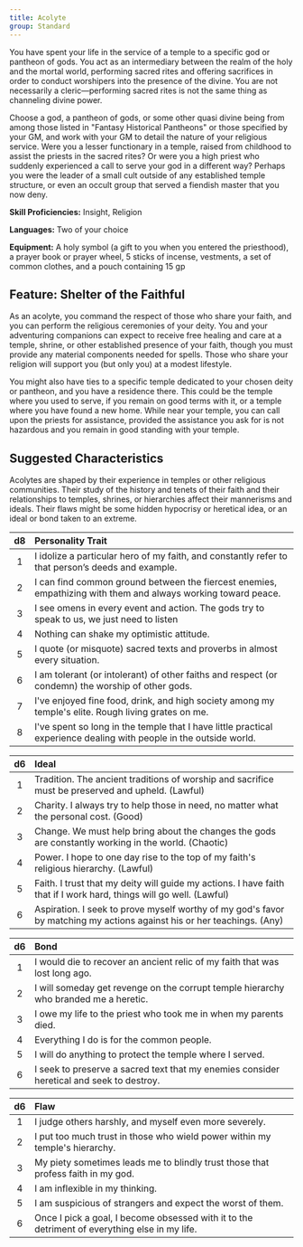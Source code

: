 ```yaml
---
title: Acolyte
group: Standard
---
```


You have spent your life in the service of a temple to a specific god or pantheon of gods. You act as an intermediary between the realm of the holy and the mortal world, performing sacred rites and offering sacrifices in order to conduct worshipers into the presence of the divine. You are not necessarily a cleric—performing sacred rites is not the same thing as channeling divine power.

Choose a god, a pantheon of gods, or some other quasi divine being from among those listed in "Fantasy Historical Pantheons" or those specified by your GM, and work with your GM to detail the nature of your religious service. Were you a lesser functionary in a temple, raised from childhood to assist the priests in the sacred rites? Or were you a high priest who suddenly experienced a call to serve your god in a different way? Perhaps you were the leader of a small cult outside of any established temple structure, or even an occult group that served a fiendish master that you now deny.

**Skill Proficiencies:** Insight, Religion

**Languages:** Two of your choice

**Equipment:** A holy symbol (a gift to you when you entered the priesthood), a prayer book or prayer wheel, 5 sticks of incense, vestments, a set of common clothes, and a pouch containing 15 gp

## Feature: Shelter of the Faithful

As an acolyte, you command the respect of those who share your faith, and you can perform the religious ceremonies of your deity. You and your adventuring companions can expect to receive free healing and care at a temple, shrine, or other established presence of your faith, though you must provide any material components needed for spells. Those who share your religion will support you (but only you) at a modest lifestyle.

You might also have ties to a specific temple dedicated to your chosen deity or pantheon, and you have a residence there. This could be the temple where you used to serve, if you remain on good terms with it, or a temple where you have found a new home. While near your temple, you can call upon the priests for assistance, provided the assistance you ask for is not hazardous and you remain in good standing with your temple.

## Suggested Characteristics

Acolytes are shaped by their experience in temples or other religious communities. Their study of the history and tenets of their faith and their relationships to temples, shrines, or hierarchies affect their mannerisms and ideals. Their flaws might be some hidden hypocrisy or heretical idea, or an ideal or bond taken to an extreme.

| d8 | Personality Trait                                                                                                  |
|:--:|:-------------------------------------------------------------------------------------------------------------------|
| 1  | I idolize a particular hero of my faith, and constantly refer to that person’s deeds and example.                  |
| 2  | I can find common ground between the fiercest enemies, empathizing with them and always working toward peace.      |
| 3  | I see omens in every event and action. The gods try to speak to us, we just need to listen                         |
| 4  | Nothing can shake my optimistic attitude.                                                                          |
| 5  | I quote (or misquote) sacred texts and proverbs in almost every situation.                                         |
| 6  | I am tolerant (or intolerant) of other faiths and respect (or condemn) the worship of other gods.                  |
| 7  | I've enjoyed fine food, drink, and high society among my temple's elite. Rough living grates on me.                |
| 8  | I've spent so long in the temple that I have little practical experience dealing with people in the outside world. |

| d6 | Ideal                                                                                                                  |
|:--:|:-----------------------------------------------------------------------------------------------------------------------|
| 1  | Tradition. The ancient traditions of worship and sacrifice must be preserved and upheld. (Lawful)                      |
| 2  | Charity. I always try to help those in need, no matter what the personal cost. (Good)                                  |
| 3  | Change. We must help bring about the changes the gods are constantly working in the world. (Chaotic)                   |
| 4  | Power. I hope to one day rise to the top of my faith's religious hierarchy. (Lawful)                                   |
| 5  | Faith. I trust that my deity will guide my actions. I have faith that if I work hard, things will go well. (Lawful)    |
| 6  | Aspiration. I seek to prove myself worthy of my god's favor by matching my actions against his or her teachings. (Any) |

| d6 | Bond                                                                                                                  |
|:--:|:-----------------------------------------------------------------------------------------------------------------------|
| 1  | I would die to recover an ancient relic of my faith that was lost long ago. |
| 2  | I will someday get revenge on the corrupt temple hierarchy who branded me a heretic. |
| 3  | I owe my life to the priest who took me in when my parents died. |
| 4  | Everything I do is for the common people. |
| 5  | I will do anything to protect the temple where I served. |
| 6  | I seek to preserve a sacred text that my enemies consider heretical and seek to destroy. |

| d6 | Flaw                                                                                          |
|:--:|:----------------------------------------------------------------------------------------------|
| 1  | I judge others harshly, and myself even more severely.                                        |
| 2  | I put too much trust in those who wield power within my temple's hierarchy.                   |
| 3  | My piety sometimes leads me to blindly trust those that profess faith in my god.              |
| 4  | I am inflexible in my thinking.                                                               |
| 5  | I am suspicious of strangers and expect the worst of them.                                    |
| 6  | Once I pick a goal, I become obsessed with it to the detriment of everything else in my life. |
